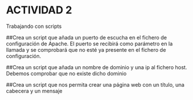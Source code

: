 # ACTIVIDAD 2
Trabajando con scripts


##Crea un script que añada un puerto de escucha en el fichero de configuración de Apache. El puerto se recibirá como parámetro en la llamada y se comprobará que no esté ya presente en el fichero de configuración.

##Crea un script que añada un nombre de dominio y una ip al fichero host. Debemos comprobar que no existe dicho dominio

##Crea un script que nos permita crear una página web con un título, una cabecera y un mensaje

